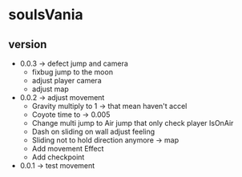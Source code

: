 # soulsVania

## version 
* 0.0.3 -> defect jump and camera
    * fixbug jump to the moon
    * adjust player camera
    * adjust map
* 0.0.2 -> adjust movement
    * Gravity multiply to 1 -> that mean haven't accel
    * Coyote time to -> 0.005
    * Change multi jump to Air jump that only check player IsOnAir
    * Dash on sliding on wall adjust feeling
    * Sliding not to hold direction anymore
    -> map
    * Add movement Effect
    * Add checkpoint 
* 0.0.1 -> test movement